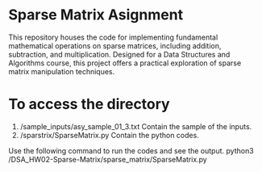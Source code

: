 # Sparse Matrix Asignment
This repository houses the code for implementing fundamental mathematical operations on sparse matrices, including addition, subtraction, and multiplication. Designed for a Data Structures and Algorithms course, this project offers a practical exploration of sparse matrix manipulation techniques.

# To access the directory 
1. /sample_inputs/asy_sample_01_3.txt Contain the sample of the inputs.
2. /sparstrix/SparseMatrix.py  Contain the python codes.

Use the following command to run the codes and see the output.
python3 /DSA_HW02-Sparse-Matrix/sparse_matrix/SparseMatrix.py
